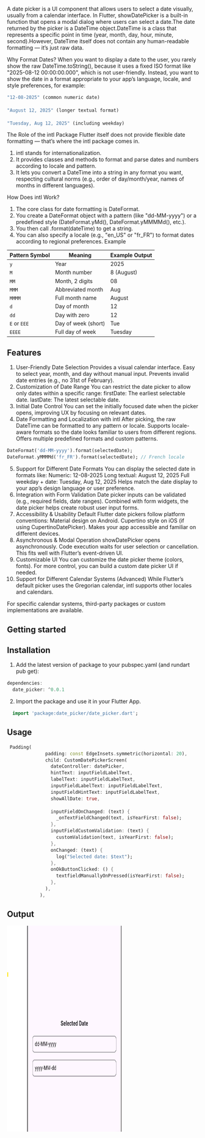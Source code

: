 <!--
This README describes the package. If you publish this package to pub.dev,
this README's contents appear on the landing page for your package.

For information about how to write a good package README, see the guide for
[writing package pages](https://dart.dev/tools/pub/writing-package-pages).

For general information about developing packages, see the Dart guide for
[creating packages](https://dart.dev/guides/libraries/create-packages)
and the Flutter guide for
[developing packages and plugins](https://flutter.dev/to/develop-packages).
-->

A date picker is a UI component that allows users to select a date visually, usually from a calendar interface. In Flutter, showDatePicker is a built-in function that opens a modal dialog where users can select a date.The date returned by the picker is a DateTime object.DateTime is a class that represents a specific point in time (year, month, day, hour, minute, second).However, DateTime itself does not contain any human-readable formatting — it’s just raw data.

Why Format Dates?
When you want to display a date to the user, you rarely show the raw DateTime.toString(), because it uses a fixed ISO format like "2025-08-12 00:00:00.000", which is not user-friendly.
Instead, you want to show the date in a format appropriate to your app’s language, locale, and style preferences, for example:

```dart
"12-08-2025" (common numeric date)

"August 12, 2025" (longer textual format)

"Tuesday, Aug 12, 2025" (including weekday)
```

The Role of the intl Package
Flutter itself does not provide flexible date formatting — that’s where the intl package comes in.

1. intl stands for internationalization.
2. It provides classes and methods to format and parse dates and numbers according to locale and pattern.
3. It lets you convert a DateTime into a string in any format you want, respecting cultural norms (e.g., order of day/month/year, names of months in different languages).

How Does intl Work?

1. The core class for date formatting is DateFormat.
2. You create a DateFormat object with a pattern (like "dd-MM-yyyy") or a predefined style (DateFormat.yMd(), DateFormat.yMMMMd(), etc.).
3. You then call .format(dateTime) to get a string.
4. You can also specify a locale (e.g., "en_US" or "fr_FR") to format dates according to regional preferences.
   Example

| Pattern Symbol | Meaning             | Example Output |
| -------------- | ------------------- | -------------- |
| `y`            | Year                | 2025           |
| `M`            | Month number        | 8 (August)     |
| `MM`           | Month, 2 digits     | 08             |
| `MMM`          | Abbreviated month   | Aug            |
| `MMMM`         | Full month name     | August         |
| `d`            | Day of month        | 12             |
| `dd`           | Day with zero       | 12             |
| `E` or `EEE`   | Day of week (short) | Tue            |
| `EEEE`         | Full day of week    | Tuesday        |

## Features

1. User-Friendly Date Selection
   Provides a visual calendar interface.
   Easy to select year, month, and day without manual input.
   Prevents invalid date entries (e.g., no 31st of February).
2. Customization of Date Range
   You can restrict the date picker to allow only dates within a specific range:
   firstDate: The earliest selectable date.
   lastDate: The latest selectable date.
3. Initial Date Control
   You can set the initially focused date when the picker opens, improving UX by focusing on relevant dates.
4. Date Formatting and Localization with intl
   After picking, the raw DateTime can be formatted to any pattern or locale.
   Supports locale-aware formats so the date looks familiar to users from different regions.
   Offers multiple predefined formats and custom patterns.

```dart
DateFormat('dd-MM-yyyy').format(selectedDate);
DateFormat.yMMMMd('fr_FR').format(selectedDate); // French locale
```

5. Support for Different Date Formats
   You can display the selected date in formats like:
   Numeric: 12-08-2025
   Long textual: August 12, 2025
   Full weekday + date: Tuesday, Aug 12, 2025
   Helps match the date display to your app’s design language or user preference.
6. Integration with Form Validation
   Date picker inputs can be validated (e.g., required fields, date ranges).
   Combined with form widgets, the date picker helps create robust user input forms.
7. Accessibility & Usability
   Default Flutter date pickers follow platform conventions:
   Material design on Android.
   Cupertino style on iOS (if using CupertinoDatePicker).
   Makes your app accessible and familiar on different devices.
8. Asynchronous & Modal Operation
   showDatePicker opens asynchronously.
   Code execution waits for user selection or cancellation.
   This fits well with Flutter’s event-driven UI.
9. Customizable UI
   You can customize the date picker theme (colors, fonts).
   For more control, you can build a custom date picker UI if needed.
10. Support for Different Calendar Systems (Advanced)
    While Flutter’s default picker uses the Gregorian calendar, intl supports other locales and calendars.

For specific calendar systems, third-party packages or custom implementations are available.

## Getting started

## Installation

1. Add the latest version of package to your pubspec.yaml (and rundart pub get):

```dart
dependencies:
  date_picker: ^0.0.1
```

2. Import the package and use it in your Flutter App.

```dart
  import 'package:date_picker/date_picker.dart';
```

## Usage

```dart
 Padding(
              padding: const EdgeInsets.symmetric(horizontal: 20),
              child: CustomDatePickerScreen(
                dateController: datePicker,
                hintText: inputFieldLabelText,
                labelText: inputFieldLabelText,
                inputFieldLabelText: inputFieldLabelText,
                inputFieldHintText: inputFieldLabelText,
                showAllDate: true,

                inputFieldOnChanged: (text) {
                  _onTextFieldChanged(text, isYearFirst: false);
                },
                inputFieldCustomValidation: (text) {
                  customValidation(text, isYearFirst: false);
                },
                onChanged: (text) {
                  log("Selected date: $text");
                },
                onOkButtonClicked: () {
                  textfieldManuallyOnPressed(isYearFirst: false);
                },
              ),
            ),
```

## Output

<img src="https://github.com/sagarkoju33/date_picker/raw/dfea8d7c6f22e6eaa689758c755b6d629139e09c/assets/output.png" alt="Success Status" width="300" height="540">
